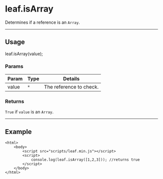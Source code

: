 # leaf.isArray

Determines if a reference is an `Array`.

----------------------------------------------------------------------

## Usage

leaf.isArray(value);

### Params

| Param           | Type          | Details                          |
| --------------- | ------------- | -------------------------------- |
| value           | `*`           | The reference to check.          |

### Returns

`True` if `value` is an `Array`.

----------------------------------------------------------------------

## Example

	<html>	
		<body>
			<script src="scripts/leaf.min.js"></script>
			<script>	
				console.log(leaf.isArray([1,2,3])); //returns true
			</script>
		</body>
	</html>	